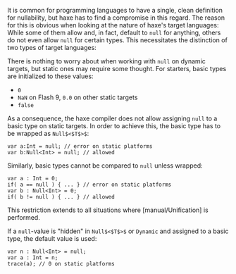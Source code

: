 It is common for programming languages to have a single, clean definition for nullability, but haxe has to find a compromise in this regard. The reason for this is obvious when looking at the nature of haxe's target languages: While some of them allow and, in fact, default to `null` for anything, others do not even allow `null` for certain types. This necessitates the distinction of two types of target languages:




There is nothing to worry about when working with `null` on dynamic targets, but static ones may require some thought. For starters, basic types are initialized to these values:



* `0`
* `NaN` on Flash 9, `0.0` on other static targets
* `false`


As a consequence, the haxe compiler does not allow assigning `null` to a basic type on static targets. In order to achieve this, the basic type has to be wrapped as `Null$<$T$>$`:

```
var a:Int = null; // error on static platforms
var b:Null<Int> = null; // allowed
```
Similarly, basic types cannot be compared to `null` unless wrapped:

```
var a : Int = 0;
if( a == null ) { ... } // error on static platforms
var b : Null<Int> = 0;
if( b != null ) { ... } // allowed
```
This restriction extends to all situations where [manual/Unification] is performed.

If a `null`-value is "hidden" in `Null$<$T$>$` or `Dynamic` and assigned to a basic type, the default value is used:

```
var n : Null<Int> = null;
var a : Int = n;
trace(a); // 0 on static platforms
```